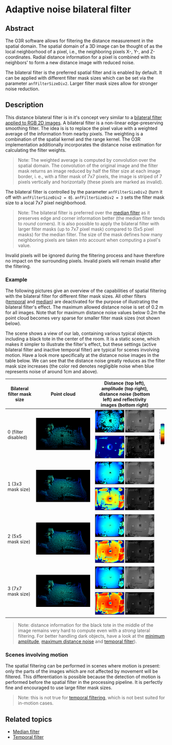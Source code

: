# Adaptive noise bilateral filter
## Abstract
The O3R software allows for filtering the distance measurement in the spatial domain. The spatial domain of a 3D image can be thought of as the local neighborhood of a pixel, i.e., the neighboring pixels X-, Y-, and Z-coordinates. Radial distance information for a pixel is combined with its neighbors' to form a new distance image with reduced noise.  

The bilateral filter is the preferred spatial filter and is enabled by default. It can be applied with different filter mask sizes which can be set via the parameter `anfFilterSizeDiv2`. Larger filter mask sizes allow for stronger noise reduction.

## Description

This distance bilateral filter is in it's concept very similar to a [bilateral filter applied to RGB 2D images](https://en.wikipedia.org/wiki/Bilateral_filter). A bilateral filter is a non-linear edge-preserving smoothing filter. The idea is is to replace the pixel value with a weighted average of the information from nearby pixels. The weighting is a combination of the spatial kernel and the range kernel. The O3R implementation additionally incorporates the distance noise estimation for calculating the filter weights.     

> Note: The weighted average is computed by convolution over the spatial domain. The convolution of the original image and the filter mask returns an image reduced by half the filter size at each image border, i. e., with a filter mask of 7x7 pixels, the image is striped of 7 pixels vertically and horizontally (these pixels are marked as invalid).

The bilateral filter is controlled by the parameter `anfFilterSizeDiv2` (turn it off with `anfFilterSizeDiv2 = 0`). `anfFilterSizeDiv2 = 3` sets the filter mask size to a local 7x7 pixel neighborhood.   

> Note: The bilateral filter is preferred over the [median filter](median.md) as it preserves edge and corner information better (the median filter tends to *round* corners). It is also possible to apply the bilateral filter with larger filter masks (up to 7x7 pixel mask) compared to (5x5 pixel masks) for the median filter. The size of the mask defines how many neighboring pixels are taken into account when computing a pixel's value.   

Invalid pixels will be ignored during the filtering process and have therefore no impact on the surrounding pixels. Invalid pixels will remain invalid after the filtering. 
### Example

The following pictures give an overview of the capabilities of spatial filtering with the bilateral filter for different filter mask sizes. All other filters ([temporal](temporalFilter.md) and [median](median.md)) are deactivated for the purpose of illustrating the bilateral filter's effect. The maximum allowed distance noise is set of 0.2 m for all images. Note that for maximum distance noise values below 0.2m the point cloud becomes very sparse for smaller filter mask sizes (not shown below).  

The scene shows a view of our lab, containing various typical objects including a black tote in the center of the room. It is a static scene, which makes it simpler to illustrate the filter's effect, but these settings (active bilateral filter and inactive temporal filter) are typical for scenes involving motion. Have a look more specifically at the distance noise images in the table below. We can see that the distance noise greatly reduces as the filter mask size increases (the color red denotes negligible noise when blue represents noise of around 1cm and above).

| Bilateral filter mask size| Point cloud| Distance (top left), amplitude (top right), distance noise (bottom left) and reflectivity images (bottom right)| |
|--|--|--|--|
| 0 (filter disabled)| ![anfFilterSizeDiv2_0_value](./resources/anfFilterSizeDiv2_0.png "3D point cloud without spatial filtering / bilateral filter switched off")| ![anfFilterSizeDiv2_0_value](./resources/anfFilterSizeDiv2_0_imgs.png "distance, amplitude, distance noise, and reflectivity images without bilateral filtering")| ![Color bar](resources/color_bar_noise.png)| 
| 1 (3x3 mask size)| ![anfFilterSizeDiv2_1_value](./resources/anfFilterSizeDiv2_1.png "3D point cloud with spatial filtering: bilateral filter mask set to 3x3 pixel neighbourhood")| ![anfFilterSizeDiv2_1_value](./resources/anfFilterSizeDiv2_1_imgs.png "distance, amplitude, distance noise, and reflectivity images with bilateral filter mask set to 3x3 pixel neighbourhood")| |
| 2 (5x5 mask size)| ![anfFilterSizeDiv2_2_value](./resources/anfFilterSizeDiv2_2.png "3D point cloud with spatial filtering: bilateral filter mask set to 5x5 pixel neighbourhood")| ![anfFilterSizeDiv2_2_value](./resources/anfFilterSizeDiv2_2_imgs.png "distance, amplitude, distance noise, and reflectivity images with bilateral filter mask set to 5x5 pixel neighbourhood")| |
| 3 (7x7 mask size)| ![anfFilterSizeDiv2_3_value](./resources/anfFilterSizeDiv2_3.png "3D point cloud with spatial filtering: bilateral filter mask set to 7x7 pixel neighbourhood")| ![anfFilterSizeDiv2_3_value](./resources/anfFilterSizeDiv2_3_imgs.png "distance, amplitude, distance noise, and reflectivity images with bilateral filter mask set to 7x7 pixel neighbourhood")| |

> Note: distance information for the black tote in the middle of the image remains very hard to compute even with a *strong* lateral filtering. For better handling dark objects, have a look at the [minimum amplitude](minAmplitude.md), [maximum distance noise](maxDistNoise.md) and [temporal filter](temporalFilter.md)).

### Scenes involving motion
The spatial filtering can be performed in scenes where motion is present: only the parts of the images which are not affected by movement will be filtered. This differentiation is possible because the detection of motion is performed before the spatial filter in the processing pipeline. It is perfectly fine and encouraged to use large filter mask sizes.

> Note: this is not true for [temporal filtering](temporalFilter.md), which is not best suited for in-motion cases.


## Related topics
+ [Median filter](median.md)
+ [Temporal filter](temporalFilter.md)
